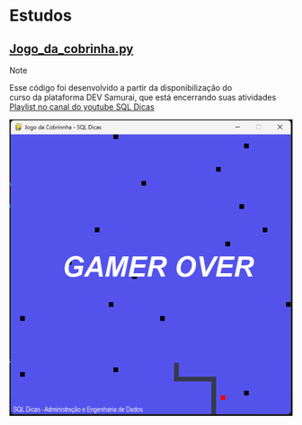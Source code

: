 # Estudos

## [Jogo_da_cobrinha.py](https://github.com/willdegl4n/Eastudos/blob/main/cobrinha.py)

> [!NOTE]
> Esse código foi desenvolvido a partir da disponibilização do <br>
> curso da plataforma DEV Samurai, que está encerrando suas atividades <br>
> [Playlist no canal do youtube SQL Dicas](https://www.youtube.com/playlist?list=PL8qLYtu6GvPWw7yr3LwYvYuc57yElqSdo)

![tela do jogo](https://github.com/willdegl4n/Eastudos/blob/main/cobrinha.png) 
